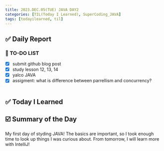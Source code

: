 ```yaml
---
title: 2023.DEC.05(TUE) JAVA DAY2
categories: [TIL(Today I Learned), SuperCoding_JAVA]
tags: [todayilearned, til]
---
```


## ✅ Daily Report

### 📌 **TO-DO LIST**

- [x] submit github blog post
- [x] study lesson 12, 13, 14
- [x] yalco JAVA
- [x] assigment: what is difference between parrellism and concurrency?
      <br>
      <br>

## ✅ Today I Learned

###

## ☑️ Summary of the Day <br>

My first day of styding JAVA! The basics are important, so I took enough time to look up things I was curious about. From tomorrow, I will learn more with IntelliJ!
